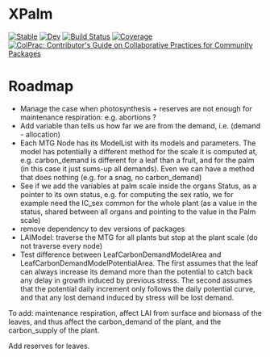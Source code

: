 # XPalm

[![Stable](https://img.shields.io/badge/docs-stable-blue.svg)](https://PalmStudio.github.io/XPalm.jl/stable/)
[![Dev](https://img.shields.io/badge/docs-dev-blue.svg)](https://PalmStudio.github.io/XPalm.jl/dev/)
[![Build Status](https://github.com/PalmStudio/XPalm.jl/actions/workflows/CI.yml/badge.svg?branch=main)](https://github.com/PalmStudio/XPalm.jl/actions/workflows/CI.yml?query=branch%3Amain)
[![Coverage](https://codecov.io/gh/PalmStudio/XPalm.jl/branch/main/graph/badge.svg)](https://codecov.io/gh/PalmStudio/XPalm.jl)
[![ColPrac: Contributor's Guide on Collaborative Practices for Community Packages](https://img.shields.io/badge/ColPrac-Contributor's%20Guide-blueviolet)](https://github.com/SciML/ColPrac)

# Roadmap

- Manage the case when photosynthesis + reserves are not enough for maintenance respiration: e.g. abortions ? 
- Add variable than tells us how far we are from the demand, i.e. (demand - allocation)
- Each MTG Node has its ModelList with its models and parameters. The model has potentially a different method for the scale it is computed at, e.g. carbon_demand is different for a leaf than a fruit, and for the palm (in this case it just sums-up all demands). Even we can have a method that does nothing (e.g. for a snag, no carbon_demand)
- See if we add the variables at palm scale inside the organs Status, as a pointer to its own status, e.g. for computing the sex ratio, we for example need the IC_sex common for the whole plant (as a value in the status, shared between all organs and pointing to the value in the Palm scale)
- remove dependency to dev versions of packages
- LAIModel: traverse the MTG for all plants but stop at the plant scale (do not traverse every node)
- Test difference between LeafCarbonDemandModelArea and LeafCarbonDemandModelPotentialArea. The first assumes that the leaf can always increase its demand more than the potential to catch back any delay in growth induced by previous stress. The second assumes that the potential daily increment only follows the daily potential curve, and that any lost demand induced by stress will be lost demand.



To add: maintenance respiration, affect LAI from surface and biomass of the leaves, and thus affect the carbon_demand of the plant, and the carbon_supply of the plant.

Add reserves for leaves.
